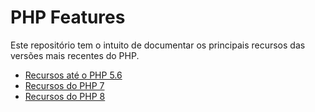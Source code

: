 # PHP Features

Este repositório tem o intuito de documentar os principais recursos das versões
mais recentes do PHP.

* [Recursos até o PHP 5.6](features/PHP5.6.md)
* [Recursos do PHP 7](features/7/index.md)
* [Recursos do PHP 8](www.google.com)
